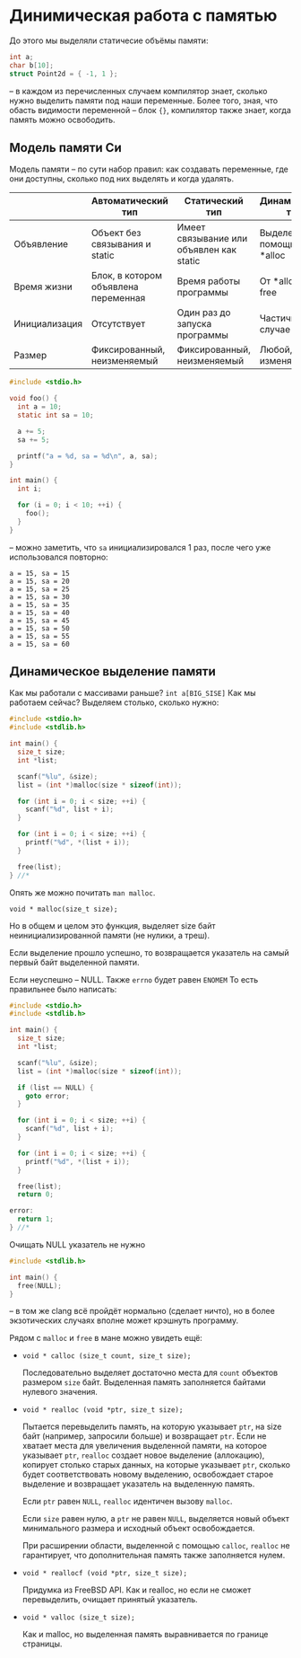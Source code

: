 # Динимическая работа с памятью

До этого мы выделяли статичесие объёмы памяти:

```C
int a;
char b[10];
struct Point2d = { -1, 1 };
```

– в каждом из перечисленных случаем компилятор знает, сколько нужно выделить
памяти под наши переменные. Более того, зная, что обасть видимости переменной
– блок `{}`, компилятор также знает, когда память можно освободить.

## Модель памяти Си

Модель памяти – по сути набор правил: как создавать переменные, где они
доступны, сколько под них выделять и когда удалять.

|               | Автоматический тип                   | Статический тип                          | Динамический тип         |
| ------------- | ------------------------------------ | ---------------------------------------- | ------------------------ |
| Объявление    | Объект без связывания и static       | Имеет связывание или объявлен как static | Выделен с помощью *alloc |
| Время жизни   | Блок, в котором объявлена переменная | Время работы программы                   | От *alloc до free        |
| Инициализация | Отсутствует                          | Один раз до запуска программы            | Частично в случае calloc |
| Размер        | Фиксированный, неизменяемый          | Фиксированный, неизменяемый              | Любой, изменяемый        |

```C
#include <stdio.h>

void foo() {
  int a = 10;
  static int sa = 10;

  a += 5;
  sa += 5;

  printf("a = %d, sa = %d\n", a, sa);
}

int main() {
  int i;

  for (i = 0; i < 10; ++i) {
    foo();
  }
}
```

– можно заметить, что `sa` инициализировался 1 раз, после чего уже использовался
повторно:

```
a = 15, sa = 15
a = 15, sa = 20
a = 15, sa = 25
a = 15, sa = 30
a = 15, sa = 35
a = 15, sa = 40
a = 15, sa = 45
a = 15, sa = 50
a = 15, sa = 55
a = 15, sa = 60
```

## Динамическое выделение памяти

Как мы работали с массивами раньше? `int a[BIG_SISE]` Как мы работаем сейчас?
Выделяем столько, сколько нужно:

```C
#include <stdio.h>
#include <stdlib.h>

int main() {
  size_t size;
  int *list;

  scanf("%lu", &size);
  list = (int *)malloc(size * sizeof(int));

  for (int i = 0; i < size; ++i) {
    scanf("%d", list + i);
  }

  for (int i = 0; i < size; ++i) {
    printf("%d", *(list + i));
  }

  free(list);
} //*
```

Опять же можно почитать `man malloc`.

```
void * malloc(size_t size);
```


Но в общем и целом это функция,
выделяет size байт неинициализированной памяти (не нулики, а треш).

Если выделение прошло успешно, то возвращается указатель на самый первый байт выделенной памяти.

Если неуспешно – NULL. Также `errno` будет равен `ENOMEM` То есть правильнее было написать:

```C
#include <stdio.h>
#include <stdlib.h>

int main() {
  size_t size;
  int *list;

  scanf("%lu", &size);
  list = (int *)malloc(size * sizeof(int));

  if (list == NULL) {
    goto error;
  }

  for (int i = 0; i < size; ++i) {
    scanf("%d", list + i);
  }

  for (int i = 0; i < size; ++i) {
    printf("%d", *(list + i));
  }

  free(list);
  return 0;

error:
  return 1;
} //*
```

Очищать NULL указатель не нужно

```C
#include <stdlib.h>

int main() {
  free(NULL);
}
```

– в том же clang всё пройдёт нормально (сделает ничто), но в более экзотических
случаях вполне может крэшнуть программу.

Рядом с `malloc` и `free` в мане можно увидеть ещё:

- `void * calloc (size_t count, size_t size);`

  Последовательно выделяет достаточно места для `count` объектов размером `size` байт.
  Выделенная память заполняется байтами нулевого значения.

- `void * realloc (void *ptr, size_t size);`

  Пытается перевыделить память, на которую указывает `ptr`, на size байт
  (например, запросили больше) и возвращает `ptr`. Если не хватает места для
  увеличения выделенной памяти, на которое указывает `ptr`, `realloc` создает новое выделение (аллокацию),
  копирует столько старых данных, на которые указывает `ptr`, сколько будет соответствовать новому выделению,
  освобождает старое выделение и возвращает указатель на выделенную память.

  Если `ptr` равен `NULL`, `realloc` идентичен вызову `malloc`.

  Если `size` равен нулю, а `ptr` не равен `NULL`, выделяется новый объект
  минимального размера и исходный объект освобождается.

  При расширении области, выделенной с помощью `calloc`, `realloc` не гарантирует,
  что дополнительная память также заполняется нулем.

- `void * reallocf (void *ptr, size_t size);`

  Придумка из FreeBSD API. Как и realloc, но если не сможет перевыделить, очищает
  принятый указатель.

- `void * valloc (size_t size);`

  Как и malloc, но выделенная память выравнивается по границе страницы.
